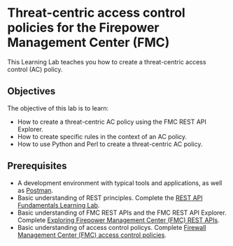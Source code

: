 # Threat-centric access control policies for the Firepower Management Center (FMC)

This Learning Lab teaches you how to create a threat-centric access control (AC) policy.

## Objectives
The objective of this lab is to learn:
* How to create a threat-centric AC policy using the FMC REST API Explorer.
* How to create specific rules in the context of an AC policy.
* How to use Python and Perl to create a threat-centric AC policy.

## Prerequisites
* A development environment with typical tools and applications, as well as [Postman](https://www.getpostman.com/).
* Basic understanding of REST principles. Complete the [REST API Fundamentals Learning Lab](https://learninglabs.cisco.com/tracks/devnet-beginner/rest-api-fundamentals/what-are-rest-apis/).
* Basic understanding of FMC REST APIs and the FMC REST API Explorer. Complete [Exploring Firepower Management Center (FMC) REST APIs](https://learninglabs.cisco.com/modules/Firepower/firepower-restapi-101/).
* Basic understanding of access control policys. Complete [Firewall Management Center (FMC) access control policies](https://learninglabs.cisco.com/modules/Firepower/firepower-restapi-107/).
